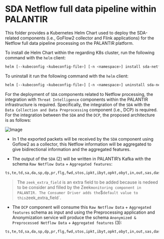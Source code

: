# SDA Netflow full data pipeline within PALANTIR
This folder provides a Kubernetes Helm Chart used to deploy the SDA-related components (i.e., GoFlow2 collector and Flink applications) for the Netflow full data pipeline processing on the PALANTIR platform.

To install de Helm Chart within the regarding K8s cluster, run the following command with the `helm` client:
```bash
helm [--kubeconfig <kubeconfig-file>] [-n <namespace>] install sda-netflow . --values ./values.yaml
```

To uninstall it run the following command with the `helm` client:
```bash
helm [--kubeconfig <kubeconfig-file>] [-n <namespace>] uninstall sda-netflow
```

For the deployment of `SDA` components related to Netflow processing, the integration with `Threat Intelligence` components within the PALANTIR infrastructure is required. Specifically, the integration of the `SDA` with the `Data Collection and Data Preprocessing` component (i.e., DCP) is required. For the integration between the `SDA` and the `DCP`, the proposed architecture is as follows:

![Image](https://user-images.githubusercontent.com/55086789/211926367-4ea6bf5f-e9f5-4259-88bd-b9fd45c34d6e.png)

- In 1 the exported packets will be received by the `SDA` component using Goflow2 as a collector, this Netflow information will be aggregated to give bidirectional information and the aggregated features.

- The output of the `SDA` (2) will be written in PALANTIR’s Kafka with the schema `Raw Netflow Data` + `Aggregated features`:

```bash
ts,te,td,sa,da,sp,dp,pr,flg,fwd,stos,ipkt,ibyt,opkt,obyt,in,out,sas,das,smk,dmk,dtos,dir,nh,nhb,svln,dvln,ismc,odmc,idmc,osmc,mpls1,mpls2,mpls3,mpls4,mpls5,mpls6,mpls7,mpls8,mpls9,mpls10,cl,sl,al,ra,eng,exid,tr,zeek_field,pktips,pktops,bytips,bytops,bytippkt,bytoppkt,bytipo,pktipo
```

>The `zeek_extra_field` is an extra field to be added because is nedeed to be consider and filled by the Zeek` monitoring component in PALANTIR. The Consumer Driver adds the `$` default value to this `zeek_extra_field`.

- The `DCP` component will consume this  `Raw Netflow Data` + `Aggregated features` schema as input and using the Preprocessing application and Anonymization service will produce the schema `Anonymized & Preprocessed Netflow Data` + `Aggregated features` (3):

```bash
ts,te,td,sa,da,sp,dp,pr,flg,fwd,stos,ipkt,ibyt,opkt,obyt,in,out,sas,das,smk,dmk,dtos,dir,nh,nhb,svln,dvln,ismc,odmc,idmc,osmc,mpls1,mpls2,mpls3,mpls4,mpls5,mpls6,mpls7,mpls8,mpls9,mpls10,cl,sl,al,ra,eng,exid,tr,pktips,pktops,bytips,bytops,bytippkt,bytoppkt,bytipo,pktipo,tpkt,tbyt,cp,prtcp,prudp,pricmp,prigmp,prother,flga,flgs,flgf,flgr,flgp,flgu
```
